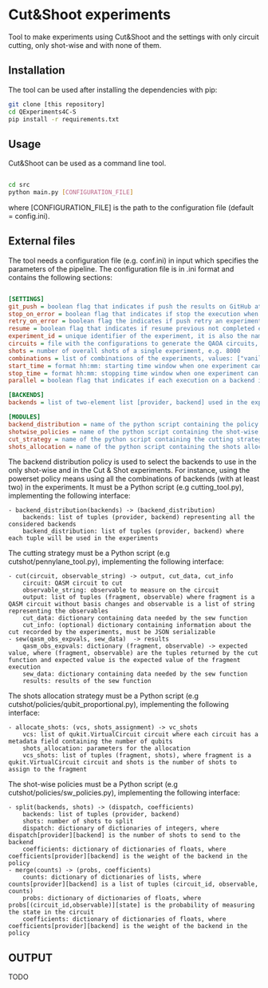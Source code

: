 # Cut&Shoot experiments
Tool to make experiments using Cut&Shoot and the settings with only circuit cutting, only shot-wise and with none of them.

## Installation
The tool can be used after installing the dependencies with pip:
```bash
git clone [this repository]
cd QExperiments4C-S
pip install -r requirements.txt
```

## Usage

Cut&Shoot can be used as a command line tool.

```bash

cd src
python main.py [CONFIGURATION_FILE]

```

where [CONFIGURATION_FILE] is the path to the configuration file (default = config.ini).

## External files

The tool needs a configuration file (e.g. conf.ini) in input which specifies the parameters of the pipeline. The configuration file is in .ini format and contains the following sections:

```ini

[SETTINGS]
git_push = boolean flag that indicates if push the results on GitHub at the end, values: True or False
stop_on_error = boolean flag that indicates if stop the execution when there is an error in the experiments, values: True or False
retry_on_error = boolean flag the indicates if push retry an experiment that has failed, values: True or False
resume = boolean flag that indicates if resume previous not completed experiments. Warning: when False overwrite the experiments file for the same id: True or False
experiment_id = unique identifier of the experiment, it is also the name of the folder containing the results of the experiment, e.g test
circuits = file with the configurations to generate the QAOA circuits, e.g. "./mini_conf.json"
shots = number of overall shots of a single experiment, e.g. 8000
combinations = list of combinations of the experiments, values: ["vanilla","cc","sw","cc_sw"]
start_time = format hh:mm: starting time window when one experiment can start, allowed only in combination with stop_time, e.g. 08:00. When not specified there is no time window restriction.
stop_time = format hh:mm: stopping time window when one experiment can start, allowed only in combination with start_time, e.g. 20:00. When not specified there is no time window restriction.
parallel = boolean flag that indicates if each execution on a backend is on a different process, values: True or False

[BACKENDS]
backends = list of two-element list [provider, backend] used in the experiments, e.g. [["ibm_aer", "aer.fake_brisbane"], ["ibm_aer", "aer.fake_kyoto"]]. Currenlty only FakeBackendV2 are supported (https://docs.quantum.ibm.com/api/qiskit-ibm-runtime/fake_provider#fake-v2-backends). For such backends, use "ibm_aer" ad provider and prefix their name with "aer", to specify to run them on the AerSimulator. Currenlty only AerSimulator is supported. To use a perfect backend use "ibm_aer" as provider and "aer.perfect" as backend.

[MODULES]
backend_distribution = name of the python script containing the policy to combine the backends for the shot-wise, e.g. "backends_powerset"
shotwise_policies = name of the python script containing the shot-wise policies, e.g. ["cutshot.policies.sw_policies"]
cut_strategy = name of the python script containing the cutting strategy, e.g."cutshot.pennylane_tool"
shots_allocation = name of the python script containing the shots allocation strategy, e.g. "cutshot.policies.qubit_proportional"
```

The backend distribution policy is used to select the backends to use in the only shot-wise and in the Cut & Shot experiments.
For instance, using the powerset policy means using all the combinations of backends (with at least two) in the experiments.
It must be a Python script (e.g cutting_tool.py), implementing the following interface:
```
- backend_distribution(backends) -> (backend_distribution)
    backends: list of tuples (provider, backend) representing all the considered backends
    backend_distribution: list of tuples (provider, backend) where each tuple will be used in the experiments
```
The cutting strategy must be a Python script (e.g cutshot/pennylane_tool.py), implementing the following interface:
```
- cut(circuit, observable_string) -> output, cut_data, cut_info
    circuit: QASM circuit to cut
    observable_string: observable to measure on the circuit
    output: list of tuples (fragment, observable) where fragment is a QASM circuit without basis changes and observable is a list of string representing the observables
    cut_data: dictionary containing data needed by the sew function
    cut_info: (optional) dictionary containing information about the cut recorded by the experiments, must be JSON serializable
- sew(qasm_obs_expvals, sew_data)  -> results
    qasm_obs_expvals: dictionary (fragment, observable) -> expected value, where (fragment, observable) are the tuples returned by the cut function and expected value is the expected value of the fragment execution
    sew_data: dictionary containing data needed by the sew function
    results: results of the sew function
```

The shots allocation strategy must be a Python script (e.g cutshot/policies/qubit_proportional.py), implementing the following interface:
```
- allocate_shots: (vcs, shots_assignment) -> vc_shots
    vcs: list of qukit.VirtualCircuit circuit where each circuit has a metadata field containing the number of qubits
    shots_allocation: parameters for the allocation
    vcs_shots: list of tuples (fragment, shots), where fragment is a qukit.VirtualCircuit circuit and shots is the number of shots to assign to the fragment
```

The shot-wise policies must be a Python script (e.g cutshot/policies/sw_policies.py), implementing the following interface:
```
- split(backends, shots) -> (dispatch, coefficients)
    backends: list of tuples (provider, backend)
    shots: number of shots to split
    dispatch: dictionary of dictionaries of integers, where dispatch[provider][backend] is the number of shots to send to the backend
    coefficients: dictionary of dictionaries of floats, where coefficients[provider][backend] is the weight of the backend in the policy
- merge(counts) -> (probs, coefficients)
    counts: dictionary of dictionaries of lists, where counts[provider][backend] is a list of tuples (circuit_id, observable, counts)
    probs: dictionary of dictionaries of floats, where probs[(circuit_id,observable)][state] is the probability of measuring the state in the circuit
    coefficients: dictionary of dictionaries of floats, where coefficients[provider][backend] is the weight of the backend in the policy
```
## OUTPUT
TODO

